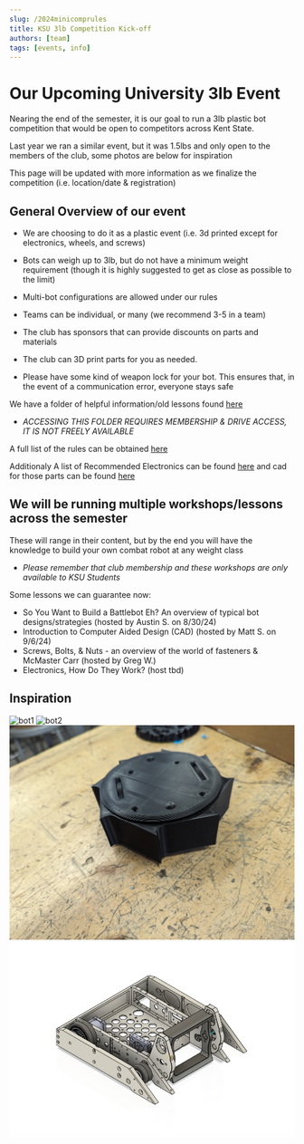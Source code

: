 ```yaml
---
slug: /2024minicomprules
title: KSU 3lb Competition Kick-off
authors: [team]
tags: [events, info]
---
```


# Our Upcoming University 3lb Event

Nearing the end of the semester, it is our goal to run a 3lb plastic bot competition that would be open to competitors across Kent State.

Last year we ran a similar event, but it was 1.5lbs and only open to the members of the club, some photos are below for inspiration

This page will be updated with more information as we finalize the competition (i.e. location/date & registration)

## General Overview of our event

- We are choosing to do it as a plastic event (i.e. 3d printed except for electronics, wheels, and screws)

- Bots can weigh up to 3lb, but do not have a minimum weight requirement (though it is highly suggested to get as close as possible to the limit)

- Multi-bot configurations are allowed under our rules

- Teams can be individual, or many (we recommend 3-5 in a team)

- The club has sponsors that can provide discounts on parts and materials 

- The club can 3D print parts for you as needed.

- Please have some kind of weapon lock for your bot. This ensures that, in the event of a communication error, everyone stays safe

We have a folder of helpful information/old lessons found [here](https://drive.google.com/drive/folders/1ebc5MY6dbQmRFjbNA_wpyhYNz7n5XImD?usp=drive_link)
- *ACCESSING THIS FOLDER REQUIRES MEMBERSHIP & DRIVE ACCESS, IT IS NOT FREELY AVAILABLE*

A full list of the rules can be obtained [here](img/2024%20KSU%20CR%203lb%20Rules.pdf)

Additionaly A list of Recommended Electronics can be found [here](img/Electronics%20List.pdf) and cad for those parts can be found [here](https://www.dropbox.com/scl/fo/eq87h8ju08gi0egknc1o1/AElSc1jD1-81-fzb0Fyq3EI?rlkey=zu3sqm216sd13b4qrirwo8x58&st=lj7mf2ow&dl=0)

## We will be running multiple workshops/lessons across the semester

These will range in their content, but by the end you will have the knowledge to build your own combat robot at any weight class

- *Please remember that club membership and these workshops are only available to KSU Students*

Some lessons we can guarantee now:
- So You Want to Build a Battlebot Eh? An overview of typical bot designs/strategies (hosted by Austin S. on 8/30/24)
- Introduction to Computer Aided Design (CAD) (hosted by Matt S. on 9/6/24)
- Screws, Bolts, & Nuts - an overview of the world of fasteners & McMaster Carr (hosted by Greg W.)
- Electronics, How Do They Work? (host tbd)

## Inspiration
![bot1](img/bot1.JPG)
![bot2](img/bot2.JPG)
![bot3](img/bot3.jpg)
![bot4](img/bot4.jpg)
